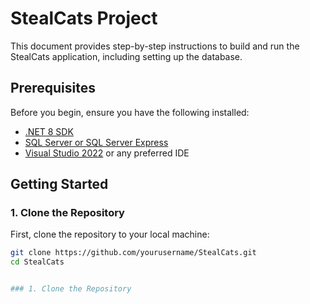 # StealCats Project

This document provides step-by-step instructions to build and run the StealCats application, including setting up the database.

## Prerequisites

Before you begin, ensure you have the following installed:

- [.NET 8 SDK](https://dotnet.microsoft.com/download)
- [SQL Server or SQL Server Express](https://www.microsoft.com/en-us/sql-server/sql-server-downloads)
- [Visual Studio 2022](https://visualstudio.microsoft.com/vs/) or any preferred IDE

## Getting Started

### 1. Clone the Repository

First, clone the repository to your local machine:

```bash
git clone https://github.com/yourusername/StealCats.git
cd StealCats


### 1. Clone the Repository
